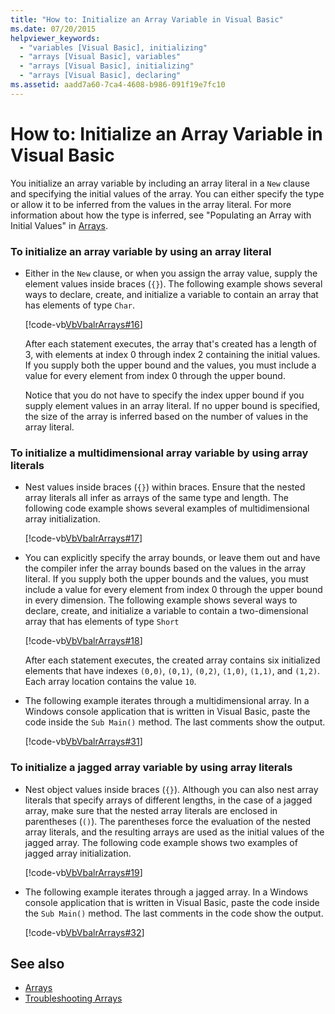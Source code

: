 ```yaml
---
title: "How to: Initialize an Array Variable in Visual Basic"
ms.date: 07/20/2015
helpviewer_keywords: 
  - "variables [Visual Basic], initializing"
  - "arrays [Visual Basic], variables"
  - "arrays [Visual Basic], initializing"
  - "arrays [Visual Basic], declaring"
ms.assetid: aadd7a60-7ca4-4608-b986-091f19e7fc10
---
```

# How to: Initialize an Array Variable in Visual Basic
You initialize an array variable by including an array literal in a `New` clause and specifying the initial values of the array. You can either specify the type or allow it to be inferred from the values in the array literal. For more information about how the type is inferred, see "Populating an Array with Initial Values" in [Arrays](../../../../visual-basic/programming-guide/language-features/arrays/index.md).  
  
### To initialize an array variable by using an array literal  
  
-   Either in the `New` clause, or when you assign the array value, supply the element values inside braces (`{}`). The following example shows several ways to declare, create, and initialize a variable to contain an array that has elements of type `Char`.  
  
     [!code-vb[VbVbalrArrays#16](../../../../visual-basic/programming-guide/language-features/arrays/codesnippet/VisualBasic/how-to-initialize-an-array-variable_1.vb)]  
  
     After each statement executes, the array that's created has a length of 3, with elements at index 0 through index 2 containing the initial values. If you supply both the upper bound and the values, you must include a value for every element from index 0 through the upper bound.  
  
     Notice that you do not have to specify the index upper bound if you supply element values in an array literal. If no upper bound is specified, the size of the array is inferred based on the number of values in the array literal.  
  
### To initialize a multidimensional array variable by using array literals  
  
-   Nest values inside braces (`{}`) within braces. Ensure that the nested array literals all infer as arrays of the same type and length. The following code example shows several examples of multidimensional array initialization.  
  
     [!code-vb[VbVbalrArrays#17](../../../../visual-basic/programming-guide/language-features/arrays/codesnippet/VisualBasic/how-to-initialize-an-array-variable_2.vb)]  
  
-   You can explicitly specify the array bounds, or leave them out and have the compiler infer the array bounds based on the values in the array literal. If you supply both the upper bounds and the values, you must include a value for every element from index 0 through the upper bound in every dimension. The following example shows several ways to declare, create, and initialize a variable to contain a two-dimensional array that has elements of type `Short`  
  
     [!code-vb[VbVbalrArrays#18](../../../../visual-basic/programming-guide/language-features/arrays/codesnippet/VisualBasic/how-to-initialize-an-array-variable_3.vb)]  
  
     After each statement executes, the created array contains six initialized elements that have indexes `(0,0)`, `(0,1)`, `(0,2)`, `(1,0)`, `(1,1)`, and `(1,2)`. Each array location contains the value `10`.  
  
-   The following example iterates through a multidimensional array. In a Windows console application that is written in Visual Basic, paste the code inside the `Sub Main()` method. The last comments show the output.  
  
     [!code-vb[VbVbalrArrays#31](../../../../visual-basic/programming-guide/language-features/arrays/codesnippet/VisualBasic/how-to-initialize-an-array-variable_4.vb)]  
  
### To initialize a jagged array variable by using array literals  
  
-   Nest object values inside braces (`{}`). Although you can also nest array literals that specify arrays of different lengths, in the case of a jagged array, make sure that the nested array literals are enclosed in parentheses (`()`). The parentheses force the evaluation of the nested array literals, and the resulting arrays are used as the initial values of the jagged array. The following code example shows two examples of jagged array initialization.  
  
     [!code-vb[VbVbalrArrays#19](../../../../visual-basic/programming-guide/language-features/arrays/codesnippet/VisualBasic/how-to-initialize-an-array-variable_5.vb)]  
  
-   The following example iterates through a jagged array. In a Windows console application that is written in Visual Basic, paste the code inside the `Sub Main()` method.  The last comments in the code show the output.  
  
     [!code-vb[VbVbalrArrays#32](../../../../visual-basic/programming-guide/language-features/arrays/codesnippet/VisualBasic/how-to-initialize-an-array-variable_6.vb)]  
  
## See also
- [Arrays](../../../../visual-basic/programming-guide/language-features/arrays/index.md)
- [Troubleshooting Arrays](../../../../visual-basic/programming-guide/language-features/arrays/troubleshooting-arrays.md)
